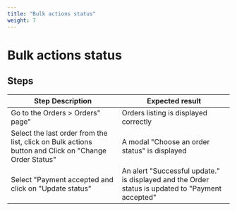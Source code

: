 ```yaml
---
title: "Bulk actions status"
weight: 7
---
```


# Bulk actions status
## Steps
| Step Description | Expected result |
| ----- | ----- |
| Go to the Orders > Orders" page" | Orders listing is displayed correctly |
| Select the last order from the list, click on Bulk actions button and Click on "Change Order Status" | A modal "Choose an order status" is displayed |
| Select "Payment accepted and click on "Update status" | An alert "Successful update." is displayed and the Order status is updated to "Payment accepted" |
